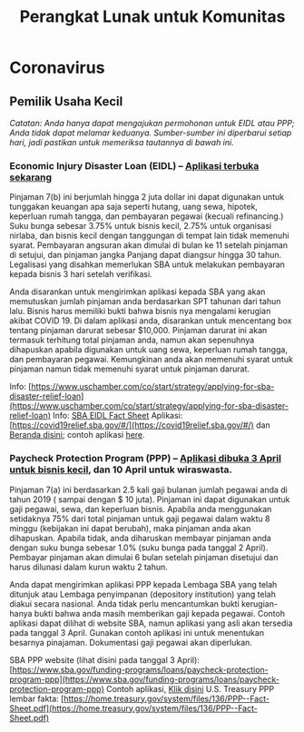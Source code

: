 ﻿---
title: Perangkat Lunak untuk Komunitas
layout: layout_home_id
---

# Coronavirus

<!--
## Thông tin cần thiết

Thông tin liên quan đến trạng thái của SARS-CoV-2 (COVID-19).

Phần này chưa được dịch sang ngôn ngữ của bạn.

## Cập nhật theo thời gian thực

Cập nhật về tình trạng của các thành phố khác nhau.

<details><summary>Tìm thông tin cập nhật cho thành phố của bạn.</summary>

### Cities
* [Chicago](#)
* [Los Angeles (LA)](#)
* [New York City (NYC)](#)
* [Washington D.C. (DC)](#)

</details>

<p></p>

-->
## Pemilik Usaha Kecil

*Catatan: Anda hanya dapat mengajukan permohonan untuk EIDL atau PPP; Anda tidak dapat melamar keduanya. Sumber-sumber ini diperbarui setiap hari, jadi pastikan untuk memeriksa tautannya di bawah ini.*

### Economic Injury Disaster Loan (EIDL) – [Aplikasi terbuka sekarang](https://covid19relief.sba.gov/#/)

<!-- <details><summary>Bấm vào đây để biết thêm chi tiết.</summary> -->
Pinjaman 7(b) ini berjumlah hingga 2 juta dollar ini dapat digunakan untuk tunggakan keuangan apa saja seperti hutang, uang sewa, hipotek, keperluan rumah tangga, dan pembayaran pegawai (kecuali refinancing.) Suku bunga sebesar 3.75% untuk bisnis kecil, 2.75% untuk organisasi nirlaba, dan bisnis kecil dengan tanggungan di tempat lain tidak memenuhi syarat. Pembayaran angsuran akan dimulai di bulan ke 11 setelah pinjaman di setujui, dan pinjaman jangka Panjang dapat diangsur hingga 30 tahun. Legalisasi yang disahkan memerlukan SBA untuk melakukan pembayaran kepada bisnis 3 hari setelah verifikasi.

Anda disarankan untuk mengirimkan aplikasi kepada SBA yang akan memutuskan jumlah pinjaman anda berdasarkan SPT tahunan dari tahun lalu. Bisnis harus memiliki bukti bahwa bisnis nya mengalami kerugian akibat COVID 19. Di dalam aplikasi anda, disarankan untuk mencentang box tentang pinjaman darurat sebesar $10,000. Pinjaman darurat ini akan termasuk terhitung total pinjaman anda, namun akan sepenuhnya dihapuskan apabila digunakan untuk uang sewa, keperluan rumah tangga, dan pembayaran pegawai. Kemungkinan anda akan memenuhi syarat untuk pinjaman namun tidak memenuhi syarat untuk pinjaman darurat.

Info: [https://www.uschamber.com/co/start/strategy/applying-for-sba-disaster-relief-loan](https://www.uschamber.com/co/start/strategy/applying-for-sba-disaster-relief-loan)
Info: [SBA EIDL Fact Sheet](https://drive.google.com/file/d/150JQZz8JmRfC2dv_r2vB5NOGkAczV_05/view?usp=sharing)
Aplikasi: [https://covid19relief.sba.gov/#/](https://covid19relief.sba.gov/#/) dan [Beranda disini](https://www.sba.gov/page/coronavirus-covid-19-small-business-guidance-loan-resources#section-header-2); contoh aplikasi  [here](https://drive.google.com/file/d/1xEyXtSi4FHOkV7OZLZG1vx2f2WovZtJC/view?usp=sharing).


<!-- </details> -->

<p></p>

### Paycheck Protection Program (PPP) – [Aplikasi dibuka 3 April untuk bisnis kecil](https://www.sba.gov/funding-programs/loans/paycheck-protection-program-ppp), dan 10 April untuk wiraswasta. 

<!-- <details><summary>Bấm vào đây để biết thêm chi tiết.</summary> -->
Pinjaman 7(a) ini berdasarkan 2.5 kali gaji bulanan jumlah pegawai anda di tahun 2019 ( sampai dengan $ 10 juta). Pinjaman ini dapat digunakan untuk gaji pegawai, sewa, dan keperluan bisnis. Apabila anda menggunakan setidaknya 75% dari total pinjaman untuk gaji pegawai dalam waktu 8 minggu (kebijakan ini dapat berubah), maka pinjaman anda akan dihapuskan. Apabila tidak, anda diharuskan membayar pinjaman anda dengan suku bunga sebesar 1.0% (suku bunga pada tanggal 2 April). Pembayar pinjaman akan dimulai 6 bulan setelah pinjaman disetujui dan harus dilunasi dalam kurun waktu 2 tahun.
 
Anda dapat mengirimkan aplikasi PPP kepada Lembaga SBA yang telah ditunjuk atau Lembaga penyimpanan (depository institution) yang telah diakui secara nasional. Anda tidak perlu mencantumkan bukti kerugian- hanya bukti bahwa anda masih memberikan gaji kepada  pegawai. Contoh aplikasi dapat dilihat di website SBA, namun aplikasi yang asli akan tersedia pada tanggal 3 April. Gunakan contoh aplikasi ini untuk menentukan besarnya pinajaman. Dokumentasi gaji pegawai akan diperlukan.
 
SBA PPP website (lihat disini pada tanggal 3 April): [https://www.sba.gov/funding-programs/loans/paycheck-protection-program-ppp](https://www.sba.gov/funding-programs/loans/paycheck-protection-program-ppp)
Contoh aplikasi, [Klik disini](https://home.treasury.gov/system/files/136/Paycheck-Protection-Program-Application-3-30-2020-v3.pdf)
U.S. Treasury PPP lembar fakta: [https://home.treasury.gov/system/files/136/PPP--Fact-Sheet.pdf](https://home.treasury.gov/system/files/136/PPP--Fact-Sheet.pdf)

<!-- </details> -->

<p></p>

<!-- ## Recent Posts

Posts recently submitted to the site.

<ul>
  {% for post in site.posts limit:3 %}
    <li>
      <span>{{ post.date | date_to_string }}</span> &rarr; <a href="{{ post.url }}">{{ post.title }}</a>
    </li>
  {% endfor %}
</ul>

<br></br>
-->
